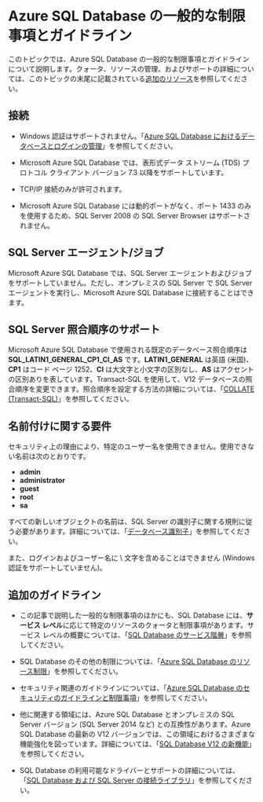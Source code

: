 <properties 
   pageTitle="Azure SQL Database の一般的な制限事項とガイドライン"
   description="このページでは、Azure SQL Database の一般的な制限事項および相互運用性とサポートの領域について説明します。"
   services="sql-database"
   documentationCenter="na"
   authors="rothja"
   manager="jeffreyg"
   editor="monicar" />
<tags 
   ms.service="sql-database"
   ms.devlang="na"
   ms.topic="article"
   ms.tgt_pltfrm="na"
   ms.workload="data-management"
   ms.date="01/15/2016"
   ms.author="jroth" />

# Azure SQL Database の一般的な制限事項とガイドライン

このトピックでは、Azure SQL Database の一般的な制限事項とガイドラインについて説明します。クォータ、リソースの管理、およびサポートの詳細については、このトピックの末尾に記載されている[追加のリソース](#additional-guidelines)を参照してください。

## 接続

 - Windows 認証はサポートされません。「[Azure SQL Database におけるデータベースとログインの管理](sql-database-manage-logins.md)」を参照してください。 

 - Microsoft Azure SQL Database では、表形式データ ストリーム (TDS) プロトコル クライアント バージョン 7.3 以降をサポートしています。

 - TCP/IP 接続のみが許可されます。

 - Microsoft Azure SQL Database には動的ポートがなく、ポート 1433 のみを使用するため、SQL Server 2008 の SQL Server Browser はサポートされません。

## SQL Server エージェント/ジョブ

Microsoft Azure SQL Database では、SQL Server エージェントおよびジョブをサポートしていません。ただし、オンプレミスの SQL Server で SQL Server エージェントを実行し、Microsoft Azure SQL Database に接続することはできます。

## SQL Server 照合順序のサポート

Microsoft Azure SQL Database で使用される既定のデータベース照合順序は **SQL\_LATIN1\_GENERAL\_CP1\_CI\_AS** です。**LATIN1\_GENERAL** は英語 (米国)、**CP1** はコード ページ 1252、**CI** は大文字と小文字の区別なし、**AS** はアクセントの区別ありを表しています。Transact-SQL を使用して、V12 データベースの照合順序を変更できます。照合順序を設定する方法の詳細については、「[COLLATE (Transact-SQL)](https://msdn.microsoft.com/library/ms184391.aspx)」を参照してください。

## 名前付けに関する要件

セキュリティ上の理由により、特定のユーザー名を使用できません。使用できない名前は次のとおりです。

 - **admin** 
 - **administrator** 
 - **guest** 
 - **root** 
 - **sa** 

すべての新しいオブジェクトの名前は、SQL Server の識別子に関する規則に従う必要があります。詳細については、「[データベース識別子](https://msdn.microsoft.com/library/ms175874.aspx)」を参照してください。

また、ログインおよびユーザー名に \\ 文字を含めることはできません (Windows 認証をサポートしていません)。

## 追加のガイドライン

- この記事で説明した一般的な制限事項のほかにも、SQL Database には、**サービス レベル**に応じて特定のリソースのクォータと制限事項があります。サービス レベルの概要については、「[SQL Database のサービス階層](sql-database-service-tiers.md)」を参照してください。

- SQL Database のその他の制限については、「[Azure SQL Database のリソース制限](sql-database-resource-limits.md)」を参照してください。

- セキュリティ関連のガイドラインについては、「[Azure SQL Database のセキュリティのガイドラインと制限事項](sql-database-security-guidelines.md)」を参照してください。

- 他に関連する領域には、Azure SQL Database とオンプレミスの SQL Server バージョン (SQL Server 2014 など) との互換性があります。Azure SQL Database の最新の V12 バージョンでは、この領域におけるさまざまな機能強化を図っています。詳細については、「[SQL Database V12 の新機能](sql-database-v12-whats-new.md)」を参照してください。

- SQL Database の利用可能なドライバーとサポートの詳細については、「[SQL Database および SQL Server の接続ライブラリ](sql-database-libraries.md)」を参照してください。

<!---HONumber=AcomDC_0121_2016-->